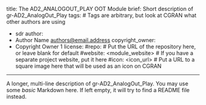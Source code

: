 title: The AD2_ANALOGOUT_PLAY OOT Module
brief: Short description of gr-AD2_AnalogOut_Play
tags: # Tags are arbitrary, but look at CGRAN what other authors are using
  - sdr
author:
  - Author Name <authors@email.address>
copyright_owner:
  - Copyright Owner 1
license:
#repo: # Put the URL of the repository here, or leave blank for default
#website: <module_website> # If you have a separate project website, put it here
#icon: <icon_url> # Put a URL to a square image here that will be used as an icon on CGRAN
---
A longer, multi-line description of gr-AD2_AnalogOut_Play.
You may use some *basic* Markdown here.
If left empty, it will try to find a README file instead.
